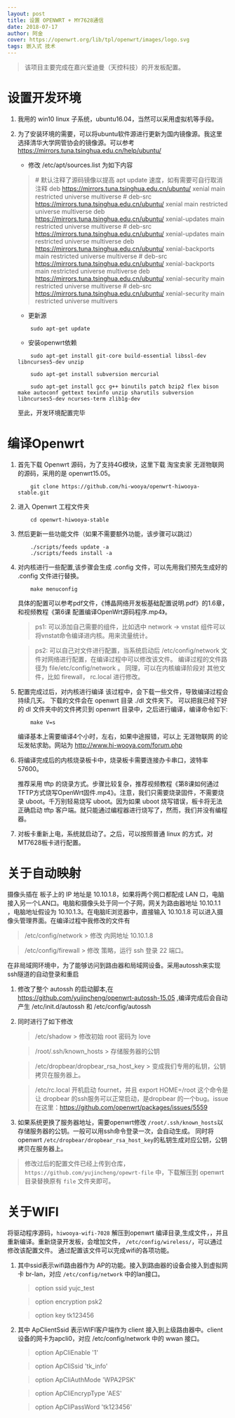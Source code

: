 ```yaml
---
layout: post
title: 设置 OPENWRT + MY7628通信
date: 2018-07-17
author: 阿金
cover: https://openwrt.org/lib/tpl/openwrt/images/logo.svg
tags: 嵌入式 技术
---
```


> 该项目主要完成在嘉兴爱迪曼（天控科技）的开发板配置。

# 设置开发环境

1. 我用的 win10 linux 子系统，ubuntu16.04，当然可以采用虚拟机等手段。

1. 为了安装环境的需要，可以将ubuntu软件源进行更新为国内镜像源。我这里选择清华大学网管协会的镜像源。可以参考 https://mirrors.tuna.tsinghua.edu.cn/help/ubuntu/
    + 修改 /etc/apt/sources.list 为如下内容
    > \# 默认注释了源码镜像以提高 apt update 速度，如有需要可自行取消注释
    > deb https://mirrors.tuna.tsinghua.edu.cn/ubuntu/ xenial main restricted universe multiverse
    > \# deb-src https://mirrors.tuna.tsinghua.edu.cn/ubuntu/ xenial main restricted universe multiverse
    > deb https://mirrors.tuna.tsinghua.edu.cn/ubuntu/ xenial-updates main restricted universe multiverse
    > \# deb-src https://mirrors.tuna.tsinghua.edu.cn/ubuntu/ xenial-updates main restricted universe multiverse
    > deb https://mirrors.tuna.tsinghua.edu.cn/ubuntu/ xenial-backports main restricted universe multiverse
    > \# deb-src https://mirrors.tuna.tsinghua.edu.cn/ubuntu/ xenial-backports main restricted universe multiverse
    > deb https://mirrors.tuna.tsinghua.edu.cn/ubuntu/ xenial-security main restricted universe multiverse
    > \# deb-src https://mirrors.tuna.tsinghua.edu.cn/ubuntu/ xenial-security main restricted universe multivers
    + 更新源
    ```shell
        sudo apt-get update
    ```
    + 安装openwrt依赖
    ```shell
        sudo apt-get install git-core build-essential libssl-dev libncurses5-dev unzip

        sudo apt-get install subversion mercurial

        sudo apt-get install gcc g++ binutils patch bzip2 flex bison make autoconf gettext texinfo unzip sharutils subversion libncurses5-dev ncurses-term zlib1g-dev
    ```
    至此，开发环境配置完毕

# 编译Openwrt

1. 首先下载 Openwrt 源码，为了支持4G模块，这里下载 淘宝卖家 无涯物联网 的源码，采用的是 openwrt15.05。

    ```shell
        git clone https://github.com/hi-wooya/openwrt-hiwooya-stable.git
    ```

1. 进入 Openwrt 工程文件夹
    ```shell
        cd openwrt-hiwooya-stable
    ```
1. 然后更新一些功能文件（如果不需要额外功能，该步骤可以跳过）
    ```shell
        ./scripts/feeds update -a
        ./scripts/feeds install -a
    ```
1. 对内核进行一些配置,该步骤会生成 .config 文件，可以先用我们预先生成好的 .config 文件进行替换。
    ```shell
        make menuconfig
    ```
    具体的配置可以参考pdf文件，《博晶网络开发板基础配置说明.pdf》的1.6章，和视频教程《第6课 配置编译OpenWrt源码程序.mp4》。
    > ps1: 可以添加自己需要的组件，比如选中 network -> vnstat 组件可以将vnstat命令编译进内核。用来流量统计。

    > ps2: 可以自己对文件进行配置，当系统启动后 /etc/config/network 文件对网络进行配置，在编译过程中可以修改该文件。 编译过程的文件路径为 file/etc/config/network 。 同理，可以在内核编译阶段对 其他文件，比如 firewall， rc.local 进行修改。

1. 配置完成过后，对内核进行编译 
    该过程中，会下载一些文件，导致编译过程会持续几天。
    下载的文件会在 openwrt 目录 ./dl 文件夹下。
    可以把我已经下好的 dl 文件夹中的文件拷贝到 openwrt 目录中，之后进行编译，编译命令如下:
    ```shell
        make V=s
    ```
    编译基本上需要编译4个小时，左右，如果中途报错，可以上 无涯物联网 的论坛发帖求助。网站为
    http://www.hi-wooya.com/forum.php

1. 将编译完成后的内核烧录板卡中，烧录板卡需要连接办卡串口，波特率 57600。 

    推荐采用 tftp 的烧录方式。步骤比较复杂，推荐视频教程《第8课如何通过TFTP方式烧写OpenWrt固件.mp4》。注意，我们只需要烧录固件，不需要烧录 uboot。千万别轻易烧写 uboot。因为如果 uboot 烧写错误，板卡将无法正确启动 tftp 客户端。就只能通过编程器进行烧写了，然而，我们并没有编程器。

1. 对板卡重新上电，系统就启动了。之后，可以按照普通 linux 的方式，对MT7628板卡进行配置。

# 关于自动映射 

摄像头插在 板子上的 IP 地址是 10.10.1.8，如果将两个网口都配成 LAN 口，电脑接入另一个LAN口。电脑和摄像头处于同一个子网，网关为路由器地址 10.10.1.1 ，电脑地址假设为 10.10.1.3。在电脑IE浏览器中，直接输入 10.10.1.8 可以进入摄像头管理界面。在编译过程中我修改的文件有 

> /etc/config/network > 修改 内网地址 10.10.1.8

> /etc/config/firewall > 修改 策略，运行 ssh 登录 22 端口。

在非局域网环境中，为了能够访问到路由器和局域网设备。采用autossh来实现ssh隧道的自动登录和重启

1. 修改了整个 autossh 的启动脚本,在 https://github.com/yujincheng/openwrt-autossh-15.05 ,编译完成后会自动产生 /etc/init.d/autossh 和 /etc/config/autossh

1. 同时进行了如下修改

    > /etc/shadow > 修改初始 root 密码为 love

    > /root/.ssh/known_hosts > 存储服务器的公钥

    > /etc/dropbear/dropbear_rsa_host_key > 变成我们专用的私钥，公钥拷贝在服务器上。

    > /etc/rc.local 开机启动 fournet，并且 export HOME=/root 这个命令是让 dropbear 的ssh服务可以正常启动，是dropbear 的一个bug。issue在这里：https://github.com/openwrt/packages/issues/5559

1. 如果系统更换了服务器地址，需要openwrt修改 
```/root/.ssh/known_hosts```以存储服务器的公钥。一般可以用ssh命令登录一次，会自动生成。 同时将 openwrt ```/etc/dropbear/dropbear_rsa_host_key```的私钥生成对应公钥，公钥拷贝在服务器上。 

> 修改过后的配置文件已经上传到仓库，
```https://github.com/yujincheng/opewrt-file``` 中，下载解压到 openwrt目录替换原有 ```file``` 文件夹即可。

# 关于WIFI 

将驱动程序源码，```hiwooya-wifi-7028``` 解压到openwrt 编译目录,生成文件，，并且重新编译。重新烧录开发板，会增加文件， ```/etc/config/wireless/```，可以通过修改该配置文件。 
通过配置该文件可以完成wifi的各项功能。 

1. 其中ssid表示wifi路由器作为 AP的功能。接入到路由器的设备会接入到虚拟网卡 br-lan，对应 ```/etc/config/network``` 中的lan接口。 

    > option ssid yujc_test
    
    > option encryption psk2
    
    > option key tk123456

2. 其中 ApClientSsid 表示WIFI客户端作为 client 接入到上级路由器中。client设备的网卡为apcli0，对应 /etc/config/network 中的 wwan 接口。 
    > option ApCliEnable '1'

    > option ApCliSsid 'tk_info'

    > option ApCliAuthMode 'WPA2PSK'

    > option ApCliEncrypType 'AES'

    > option ApCliPassWord 'tk123456'




